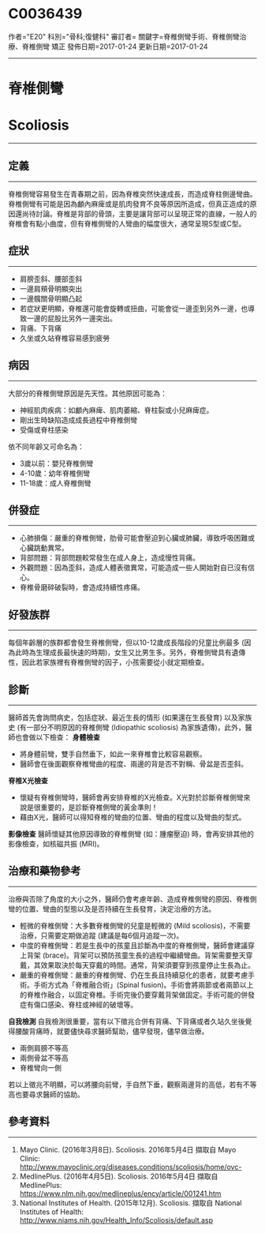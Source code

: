 # C0036439
作者="E20"
科別="骨科;復健科"
審訂者=
關鍵字=脊椎側彎手術、脊椎側彎治療、脊椎側彎 矯正
發佈日期=2017-01-24
更新日期=2017-01-24

----------
# 脊椎側彎
# Scoliosis
----------
## 定義
----------

脊椎側彎容易發生在青春期之前，因為脊椎突然快速成長，而造成脊柱側邊彎曲。脊椎側彎有可能是因為顱內麻痺或是肌肉發育不良等原因所造成，但真正造成的原因還尚待討論。脊椎是背部的骨頭，主要是讓背部可以呈現正常的直線，一般人的脊椎會有點小曲度，但有脊椎側彎的人彎曲的幅度很大，通常呈現S型或C型。

##  症狀
----------
- 肩膀歪斜、腰部歪斜
- 一邊肩頰骨明顯突出
- 一邊髖關骨明顯凸起
- 若症狀更明顯，脊椎還可能會旋轉或扭曲，可能會從一邊歪到另外一邊，也導致一邊的屁股比另外一邊突出。
- 背痛、下背痛
- 久坐或久站脊椎容易感到疲勞
## 病因
----------

大部分的脊椎側彎原因是先天性。其他原因可能為：

- 神經肌肉疾病：如顱內麻痺、肌肉萎縮、脊柱裂或小兒麻痺症。
- 剛出生時缺陷造成成長過程中脊椎側彎
- 受傷或脊柱感染 

依不同年齡又可命名為：

- 3歲以前：嬰兒脊椎側彎
- 4-10歲：幼年脊椎側彎
- 11-18歲：成人脊椎側彎 
##  併發症
----------
- 心肺損傷：嚴重的脊椎側彎，肋骨可能會壓迫到心臟或肺臟，導致呼吸困難或心臟跳動異常。
- 背部問題：背部問題較常發生在成人身上，造成慢性背痛。
- 外觀問題：因為歪斜，造成人體表徵異常，可能造成一些人開始對自已沒有信心。
- 脊椎骨磨碎破裂時，會造成持續性疼痛。
## 好發族群
----------

每個年齡層的族群都會發生脊椎側彎，但以10-12歲成長階段的兒童比例最多 (因為此時為生理成長最快速的時期)，女生又比男生多。另外，脊椎側彎具有遺傳性，因此若家族裡有脊椎側彎的因子，小孩需要從小就定期檢查。  

## 診斷
----------

醫師首先會詢問病史，包括症狀、最近生長的情形 (如果還在生長發育) 以及家族史 (有一部分不明原因的脊椎側彎 (Idiopathic scoliosis) 為家族遺傳)，此外，醫師也會做以下檢查：
**身體檢查**

- 將身體前彎，雙手自然垂下，如此一來脊椎會比較容易觀察。
- 醫師會在後面觀察脊椎彎曲的程度、兩邊的背是否不對稱、骨盆是否歪斜。

**脊椎X光檢查**

- 懷疑有脊椎側彎時，醫師會再安排脊椎的X光檢查。X光對於診斷脊椎側彎來說是很重要的，是診斷脊椎側彎的黃金準則！
- 藉由X光，醫師可以得知脊椎的彎曲的位置、彎曲的程度以及彎曲的型式。

**影像檢查**
醫師懷疑其他原因導致的脊椎側彎 (如：腫瘤壓迫) 時，會再安排其他的影像檢查，如核磁共振 (MRI)。 

## 治療和藥物參考
----------

治療與否除了角度的大小之外，醫師仍會考慮年齡、造成脊椎側彎的原因、脊椎側彎的位置、彎曲的型態以及是否持續在生長發育，決定治療的方法。

- 輕微的脊椎側彎：大多數脊椎側彎的兒童是輕微的 (Mild scoliosis)，不需要治療，只需要定期做追蹤 (建議是每6個月追蹤一次)。
- 中度的脊椎側彎：若是生長中的孩童且診斷為中度的脊椎側彎，醫師會建議穿上背架 (brace)。背架可以預防孩童生長的過程中繼續彎曲。背架需要整天穿戴，其效果取決於每天穿戴的時間。通常，背架須要穿到孩童停止生長為止。
- 嚴重的脊椎側彎：嚴重的脊椎側彎、仍在生長且持續惡化的患者，就要考慮手術。手術方式為「脊椎融合術」(Spinal fusion)。手術會將兩節或者兩節以上的脊椎作融合，以固定脊椎。手術完後仍要穿戴背架做固定。手術可能的併發症有傷口感染、脊柱或神經的破壞等。 

**自我檢測**
自我檢測很重要，當有以下徵兆合併有背痛、下背痛或者久站久坐後覺得腰酸背痛時，就要儘快尋求醫師幫助，儘早發現，儘早做治療。

- 兩側肩膀不等高
- 兩側骨盆不等高
- 脊椎彎向一側

若以上徵兆不明顯，可以將腰向前彎，手自然下垂，觀察兩邊背的高低，若有不等高也要尋求醫師的協助。 

## 參考資料
----------
1. Mayo Clinic. (2016年3月8日). Scoliosis. 2016年5月4日 擷取自 Mayo Clinic: 
  http://www.mayoclinic.org/diseases.conditions/scoliosis/home/ovc-
2. MedlinePlus. (2016年4月5日). Scoliosis. 2016年5月4日 擷取自 MedlinePlus: 
  https://www.nlm.nih.gov/medlineplus/ency/article/001241.htm
3. National Institutes of Health. (2015年12月). Scoliosis. 擷取自 National Institutes of Health: 
  http://www.niams.nih.gov/Health_Info/Scoliosis/default.asp


